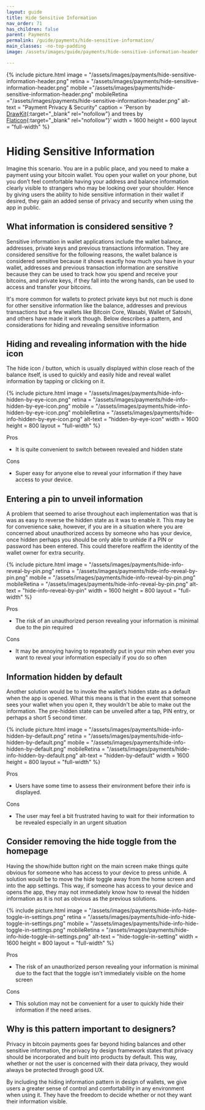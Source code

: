 ```yaml
---
layout: guide
title: Hide Sensitive Information
nav_order: 71
has_children: false
parent: Payments
permalink: /guide/payments/hide-sensitive-information/
main_classes: -no-top-padding
image: /assets/images/guide/payments/hide-sensitive-information-header.png

---
```

{% include picture.html
   image = "/assets/images/payments/hide-sensitive-information-header.png"
   retina = "/assets/images/payments/hide-sensitive-information-header.png"
   mobile ="/assets/images/payments/hide-sensitive-information-header.png"
   mobileRetina ="/assets/images/payments/hide-sensitive-information-header.png"
   alt-text = "Payment Privacy & Security"
   caption = 'Person by [DrawKit](https://www.drawkit.io/illustrations/mobile-article-colour){:target="_blank" rel="nofollow"} and trees by [Flaticon](https://www.flaticon.com/free-icon/tree-with-many-leaves_25267){:target="_blank" rel="nofollow"}'
   width = 1600
   height = 600
   layout = "full-width"
%}

# Hiding Sensitive Information

Imagine this scenario. You are in a public place, and you need to make a payment using your bitcoin wallet. You open your wallet on your phone, but you don’t feel comfortable having your address and balance information clearly visible to strangers who may be looking over your shoulder. Hence by giving users the ability to hide sensitive information in their wallet if desired, they gain an added sense of privacy and security when using the app in public.

## What information is considered sensitive ?

Sensitive information in wallet applications include the wallet balance, addresses, private keys and previous transactions information. They are considered sensitive for the following reasons, the wallet balance is considered sensitive because it shows exactly how much you have in your wallet, addresses and previous transaction information are sensitive because they can be used to track how you spend and receive your bitcoins, and private keys, if they fall into the wrong hands, can be used to access and transfer your bitcoins.

It's more common for wallets to protect private keys but not much is done for other sensitive information like the balance, addresses and previous transactions but a few wallets like Bitcoin Core, Wasabi, Wallet of Satoshi, and others have made it work though. Below describes a pattern, and considerations for hiding and revealing sensitive information

## Hiding and revealing information with the hide icon

The hide icon / button, which is usually displayed within close reach of the balance itself, is used to quickly and easily hide and reveal wallet information by tapping or clicking on it.

{% include picture.html
   image = "/assets/images/payments/hide-info-hidden-by-eye-icon.png"
   retina = "/assets/images/payments/hide-info-hidden-by-eye-icon.png"
   mobile = "/assets/images/payments/hide-info-hidden-by-eye-icon.png"
   mobileRetina = "/assets/images/payments/hide-info-hidden-by-eye-icon.png"
   alt-text = "hidden-by-eye-icon"
   width = 1600
   height = 800
   layout = "full-width"
   %}

Pros

- It is quite convenient to switch between revealed and hidden state

Cons

- Super easy for anyone else to reveal your information if they have access to your device.


## Entering a pin to unveil information

A problem that seemed to arise throughout each implementation was that is was as easy to reverse the hidden state as it was to enable it. This may be for convenience sake, however, if you are in a situation where you are concerned about unauthorized access by someone who has your device, once hidden perhaps you should be only able to unhide if a PIN or password has been entered. This could therefore reaffirm the identity of the wallet owner for extra security.

{% include picture.html
   image = "/assets/images/payments/hide-info-reveal-by-pin.png"
   retina = "/assets/images/payments/hide-info-reveal-by-pin.png"
   mobile = "/assets/images/payments/hide-info-reveal-by-pin.png"
   mobileRetina = "/assets/images/payments/hide-info-reveal-by-pin.png"
   alt-text = "hide-info-reveal-by-pin"
   width = 1600
   height = 800
   layout = "full-width"
   %}


Pros
- The risk of an unauthorized person revealing your information is minimal due to the pin required

Cons

- It may be annoying having to repeatedly put in your min when ever you want to reveal your information especially if you do so often

  

##  Information hidden by default

Another solution would be to invoke the wallet’s hidden state as a default when the app is opened. What this means is that in the event that someone sees your wallet when you open it, they wouldn't be able to make out the information. The pre-hidden state can be unveiled  after a tap, PIN entry, or perhaps a short 5 second timer.

{% include picture.html
   image = "/assets/images/payments/hide-info-hidden-by-default.png"
   retina = "/assets/images/payments/hide-info-hidden-by-default.png"
   mobile = "/assets/images/payments/hide-info-hidden-by-default.png"
   mobileRetina = "/assets/images/payments/hide-info-hidden-by-default.png"
   alt-text = "hidden-by-default"
   width = 1600
   height = 800
   layout = "full-width"
   %}


Pros

- Users have some time to assess their environment before their info is displayed.

Cons

- The user may feel a bit frustrated having to wait for their information to be revealed especially in an urgent situation

## Consider removing the hide toggle from the homepage

Having the show/hide button right on the main screen make things quite obvious for someone who has access to your device to press unhide. A solution would be to move the hide toggle away from the home screen and into the app settings. This way, if someone has access to your device and opens the app, they may not immediately know how to reveal the hidden information as it is not as obvious as the previous solutions.

{% include picture.html
   image = "/assets/images/payments/hide-info-hide-toggle-in-settings.png"
   retina = "/assets/images/payments/hide-info-hide-toggle-in-settings.png"
   mobile = "/assets/images/payments/hide-info-hide-toggle-in-settings.png"
   mobileRetina = "/assets/images/payments/hide-info-hide-toggle-in-settings.png"
   alt-text = "hide-toggle-in-setting"
   width = 1600
   height = 800
   layout = "full-width"
   %}


Pros
- The risk of an unauthorized person revealing your information is minimal due to the fact that the toggle isn't immediately visible on the home screen

Cons

- This solution may not be convenient for a user to quickly hide their information if the need arises.

  

## Why is this pattern important to designers?

Privacy in bitcoin payments goes far beyond hiding balances and other sensitive information, the privacy by design framework states that privacy should be incorporated and built into products by default. This way, whether or not the user is concerned with their data privacy, they would always be protected through good UX.

By including the hiding information pattern in design of wallets, we give users a greater sense of control and comfortability in any environment when using it. They have the freedom to decide whether or not they want their information visible.



[^1]: https://medium.com/@olanrewajusodiq64/the-ui-ux-of-hide-balance-designing-to-improve-asset-security-e4b20668f315
[^2]: https://www.invisionapp.com/inside-design/designing-for-privacy/
[^3]: https://uxdesign.cc/how-to-design-with-privacy-in-mind-24c96cfc2611
[^4]:  https://github.com/bitcoin-core/gui/issues/82

[5]: https://docs.wasabiwallet.io/using-wasabi/PrivacyMode.html

